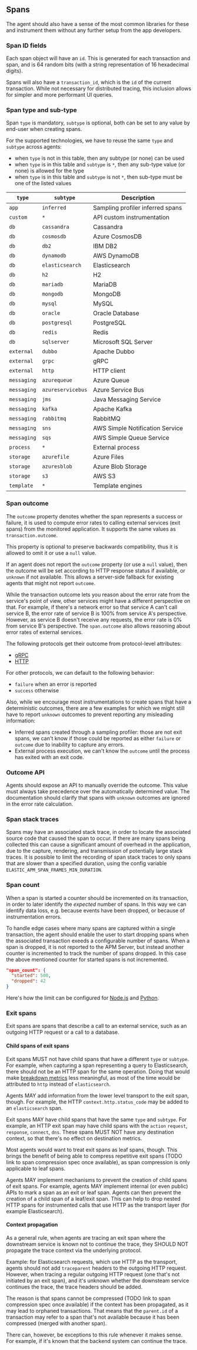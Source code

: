 ## Spans

The agent should also have a sense of the most common libraries for these and instrument them without any further setup from the app developers.

### Span ID fields

Each span object will have an `id`. This is generated for each transaction and
span, and is 64 random bits (with a string representation of 16 hexadecimal
digits).

Spans will also have a `transaction_id`, which is the `id` of the current
transaction. While not necessary for distributed tracing, this inclusion allows
for simpler and more performant UI queries.

### Span type and sub-type

Span `type` is mandatory, `subtype` is optional, both can be set to any value by end-user when creating spans.

For the supported technologies, we have to reuse the same `type` and `subtype` across agents:
- when `type` is not in this table, then any subtype (or none) can be used
- when `type` is in this table and `subtype` is `*`, then any sub-type value (or none) is allowed for the type
- when `type` is in this table and `subtype` is not `*`, then sub-type must be one of the listed values

| `type`        | `subtype`           | Description                       |
| ------------- | ------------------- | --------------------------------- |
| `app`         | `inferred`          |  Sampling profiler inferred spans |
| `custom`      | `*`                 |  API custom instrumentation       |
| `db`          | `cassandra`         |  Cassandra                        |
| `db`          | `cosmosdb`          |  Azure CosmosDB                   |
| `db`          | `db2`               |  IBM DB2                          |
| `db`          | `dynamodb`          |  AWS DynamoDB                     |
| `db`          | `elasticsearch`     |  Elasticsearch                    |
| `db`          | `h2`                |  H2                               |
| `db`          | `mariadb`           |  MariaDB                          |
| `db`          | `mongodb`           |  MongoDB                          |
| `db`          | `mysql`             |  MySQL                            |
| `db`          | `oracle`            |  Oracle Database                  |
| `db`          | `postgresql`        |  PostgreSQL                       |
| `db`          | `redis`             |  Redis                            |
| `db`          | `sqlserver`         |  Microsoft SQL Server             |
| `external`    | `dubbo`             |  Apache Dubbo                     |
| `external`    | `grpc`              |  gRPC                             |
| `external`    | `http`              |  HTTP client                      |
| `messaging`   | `azurequeue`        |  Azure Queue                      |
| `messaging`   | `azureservicebus`   |  Azure Service Bus                |
| `messaging`   | `jms`               |  Java Messaging Service           |
| `messaging`   | `kafka`             |  Apache Kafka                     |
| `messaging`   | `rabbitmq`          |  RabbitMQ                         |
| `messaging`   | `sns`               |  AWS Simple Notification Service  |
| `messaging`   | `sqs`               |  AWS Simple Queue Service         |
| `process`     | `*`                 |  External process                 |
| `storage`     | `azurefile`         |  Azure Files                      |
| `storage`     | `azuresblob`        |  Azure Blob Storage               |
| `storage`     | `s3`                |  AWS S3                           |
| `template`    | `*`                 |  Template engines                 |

### Span outcome

The `outcome` property denotes whether the span represents a success or failure, it is used to compute error rates
to calling external services (exit spans) from the monitored application. It supports the same values as `transaction.outcome`.

This property is optional to preserve backwards compatibility, thus it is allowed to omit it or use a `null` value.

If an agent does not report the `outcome` property (or use a `null` value), then the outcome will be set according to HTTP
response status if available, or `unknown` if not available. This allows a server-side fallback for existing
agents that might not report `outcome`.

While the transaction outcome lets you reason about the error rate from the service's point of view,
other services might have a different perspective on that.
For example, if there's a network error so that service A can't call service B,
the error rate of service B is 100% from service A's perspective.
However, as service B doesn't receive any requests, the error rate is 0% from service B's perspective.
The `span.outcome` also allows reasoning about error rates of external services.

The following protocols get their outcome from protocol-level attributes:

- [gRPC](tracing-instrumentation-grpc.md#outcome)
- [HTTP](tracing-instrumentation-http.md#outcome)

For other protocols, we can default to the following behavior:

- `failure` when an error is reported
- `success` otherwise

Also, while we encourage most instrumentations to create spans that have a deterministic outcomes, there are a few 
examples for which we might still have to report `unknown` outcomes to prevent reporting any misleading information:
- Inferred spans created through a sampling profiler: those are not exit spans, we can't know if those could be reported
as either `failure` or `outcome` due to inability to capture any errors.
- External process execution, we can't know the `outcome` until the process has exited with an exit code.

### Outcome API

Agents should expose an API to manually override the outcome.
This value must always take precedence over the automatically determined value.
The documentation should clarify that spans with `unknown` outcomes are ignored in the error rate calculation.

### Span stack traces

Spans may have an associated stack trace, in order to locate the associated source code that caused the span to occur. If there are many spans being collected this can cause a significant amount of overhead in the application, due to the capture, rendering, and transmission of potentially large stack traces. It is possible to limit the recording of span stack traces to only spans that are slower than a specified duration, using the config variable `ELASTIC_APM_SPAN_FRAMES_MIN_DURATION`.

### Span count

When a span is started a counter should be incremented on its transaction, in order to later identify the _expected_ number of spans. In this way we can identify data loss, e.g. because events have been dropped, or because of instrumentation errors.

To handle edge cases where many spans are captured within a single transaction, the agent should enable the user to start dropping spans when the associated transaction exeeds a configurable number of spans. When a span is dropped, it is not reported to the APM Server, but instead another counter is incremented to track the number of spans dropped. In this case the above mentioned counter for started spans is not incremented.

```json
"span_count": {
  "started": 500,
  "dropped": 42
}
```

Here's how the limit can be configured for [Node.js](https://www.elastic.co/guide/en/apm/agent/nodejs/current/agent-api.html#transaction-max-spans) and [Python](https://www.elastic.co/guide/en/apm/agent/python/current/configuration.html#config-transaction-max-spans).

### Exit spans

Exit spans are spans that describe a call to an external service,
such as an outgoing HTTP request or a call to a database.

#### Child spans of exit spans

Exit spans MUST not have child spans that have a different `type` or `subtype`.
For example, when capturing a span representing a query to Elasticsearch,
there should not be an HTTP span for the same operation.
Doing that would make [breakdown metrics](https://github.com/elastic/apm/blob/master/specs/agents/metrics.md#transaction-and-span-breakdown)
less meaningful,
as most of the time would be attributed to `http` instead of `elasticsearch`.

Agents MAY add information from the lower level transport to the exit span, though.
For example, the HTTP `context.http.status_code` may be added to an `elasticsearch` span.

Exit spans MAY have child spans that have the same `type` and `subtype`.
For example, an HTTP exit span may have child spans with the `action` `request`, `response`, `connect`, `dns`.
These spans MUST NOT have any destination context, so that there's no effect on destination metrics.

Most agents would want to treat exit spans as leaf spans, though.
This brings the benefit of being able to compress repetitive exit spans (TODO link to span compression spec once available),
as span compression is only applicable to leaf spans.

Agents MAY implement mechanisms to prevent the creation of child spans of exit spans.
For example, agents MAY implement internal (or even public) APIs to mark a span as an exit or leaf span.
Agents can then prevent the creation of a child span of a leaf/exit span.
This can help to drop nested HTTP spans for instrumented calls that use HTTP as the transport layer (for example Elasticsearch).

#### Context propagation

As a general rule, when agents are tracing an exit span where the downstream service is known not to continue the trace,
they SHOULD NOT propagate the trace context via the underlying protocol.

Example: for Elasticsearch requests, which use HTTP as the transport, agents should not add `traceparent` headers to the outgoing HTTP request.
However, when tracing a regular outgoing HTTP request (one that's not initiated by an exit span),
and it's unknown whether the downsteam service continues the trace,
the trace headers should be added.

The reason is that spans cannot be compressed (TODO link to span compression spec once available) if the context has been propagated, as it may lead to orphaned transactions.
That means that the `parent.id` of a transaction may refer to a span that's not available because it has been compressed (merged with another span).

There can, however, be exceptions to this rule whenever it makes sense. For example, if it's known that the backend system can continue the trace.
